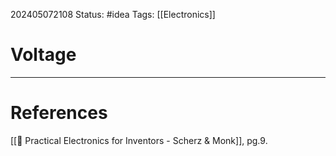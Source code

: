 202405072108
Status: #idea
Tags: [[Electronics]]

# Voltage




___
# References
[[📕 Practical Electronics for Inventors - Scherz & Monk]], pg.9.